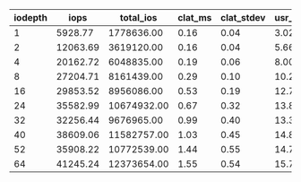 | iodepth| iops| total\_ios| clat\_ms| clat\_stdev| usr\_cpu| sys\_cpu| OSD\_cpu| OSD\_mem| FIO\_cpu| FIO\_mem |
| ---| ---| ---| ---| ---| ---| ---| ---| ---| ---| ---|
 | 1  | 5928.77  | 1778636.00  | 0.16  | 0.04  | 3.02  | 3.53  | 219.94  | 48.58  | 47.08  | 0.16 |
 | 2  | 12063.69  | 3619120.00  | 0.16  | 0.04  | 5.66  | 6.01  | 335.50  | 50.40  | 82.35  | 1.01 |
 | 4  | 20162.72  | 6048835.00  | 0.19  | 0.06  | 8.00  | 8.02  | 442.12  | 50.40  | 111.11  | 1.33 |
 | 8  | 27204.71  | 8161439.00  | 0.29  | 0.10  | 10.27  | 8.78  | 530.13  | 50.40  | 126.35  | 1.81 |
 | 16  | 29853.52  | 8956086.00  | 0.53  | 0.19  | 12.78  | 9.60  | 521.76  | 50.40  | 142.49  | 2.03 |
 | 24  | 35582.99  | 10674932.00  | 0.67  | 0.32  | 13.83  | 9.98  | 546.00  | 50.40  | 150.44  | 2.29 |
 | 32  | 32256.44  | 9676965.00  | 0.99  | 0.40  | 13.38  | 9.53  | 486.34  | 50.40  | 141.12  | 2.13 |
 | 40  | 38609.06  | 11582757.00  | 1.03  | 0.45  | 14.88  | 9.93  | 519.29  | 50.40  | 151.97  | 2.40 |
 | 52  | 35908.22  | 10772539.00  | 1.44  | 0.55  | 14.74  | 9.75  | 487.08  | 50.40  | 148.59  | 2.29 |
 | 64  | 41245.24  | 12373654.00  | 1.55  | 0.54  | 15.77  | 10.05  | 502.74  | 50.40  | 160.28  | 2.45 |
